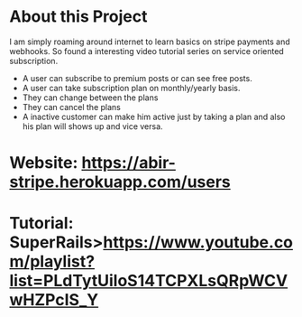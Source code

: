 # About this Project
I am simply roaming around internet to learn basics on stripe payments and webhooks. So found a interesting video tutorial series on service oriented subscription. 
* A user can subscribe to premium posts or can see free posts.
* A user can take subscription plan on monthly/yearly basis.
* They can change between the plans
* They can cancel the plans
* A inactive customer can make him active just by taking a plan and also his plan will shows up and vice versa.
# Website: https://abir-stripe.herokuapp.com/users
# Tutorial: SuperRails>https://www.youtube.com/playlist?list=PLdTytUiloS14TCPXLsQRpWCVwHZPcIS_Y



